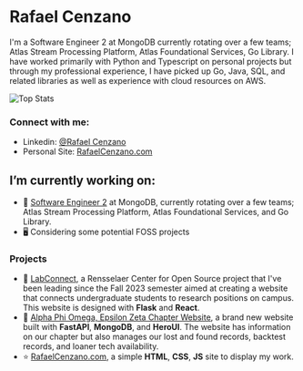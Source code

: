 # Rafael Cenzano
I'm a Software Engineer 2 at MongoDB currently rotating over a few teams; Atlas Stream Processing Platform, Atlas Foundational Services, Go Library. I have worked primarily with Python and Typescript on personal projects but through my professional experience, I have picked up Go, Java, SQL, and related libraries as well as experience with cloud resources on AWS.

![Top Stats](https://github-readme-stats.vercel.app/api?username=RafaelCenzano&show_icons=true&theme=vue-dark&hide_rank=true)

### Connect with me:
- Linkedin: [@Rafael Cenzano](https://www.linkedin.com/in/rafael-cenzano/)
- Personal Site: [RafaelCenzano.com](https://rafaelcenzano.com)

##  I’m currently working on:
- 🥭 [Software Engineer 2](https://github.com/mongodb) at MongoDB, currently rotating over a few teams; Atlas Stream Processing Platform, Atlas Foundational Services, and Go Library.
- 🖥️ Considering some potential FOSS projects

### Projects
- 🔬 [LabConnect](https://github.com/LabConnect-RCOS), a Rensselaer Center for Open Source project that I've been leading since the Fall 2023 semester aimed at creating a website that connects undergraduate students to research positions on campus. This website is designed with **Flask** and **React**.
- 📝 [Alpha Phi Omega, Epsilon Zeta Chapter Website](https://github.com/alpha-phi-omega-ez/apoez.org-flask), a brand new website built with **FastAPI**, **MongoDB**, and **HeroUI**. The website has information on our chapter but also manages our lost and found records, backtest records, and loaner tech availability.
- ⭐ [RafaelCenzano.com](https://github.com/RafaelCenzano/rafaelcenzano.com), a simple **HTML**, **CSS**, **JS** site to display my work.

